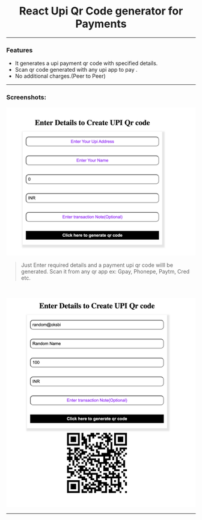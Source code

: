 <h1 align="center"> React Upi Qr Code generator for Payments </h1>

---

### Features

- It generates a upi payment qr code with specified details.
- Scan qr code generated with any upi app to pay .
- No additional charges.(Peer to Peer)

---

### Screenshots:

![](/ss/ss-1.png)

> Just Enter required details and a payment upi qr code willl be generated. Scan it from any qr app ex: Gpay, Phonepe, Paytm, Cred etc.

&nbsp;
&nbsp;
&nbsp;

![](/ss/ss-2.png)

---
